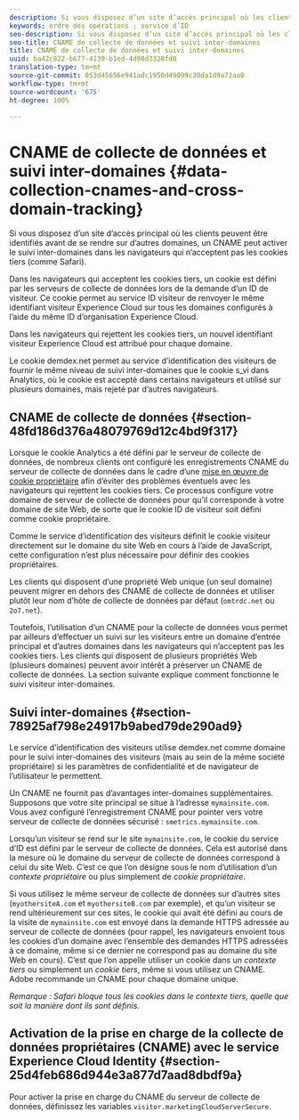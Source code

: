 ```yaml
---
description: Si vous disposez d’un site d’accès principal où les clients peuvent être identifiés avant de se rendre sur d’autres domaines, un CNAME peut activer le suivi inter-domaines dans les navigateurs qui n’acceptent pas les cookies tiers (comme Safari).
keywords: ordre des opérations ; service d’ID
seo-description: Si vous disposez d’un site d’accès principal où les clients peuvent être identifiés avant de se rendre sur d’autres domaines, un CNAME peut activer le suivi inter-domaines dans les navigateurs qui n’acceptent pas les cookies tiers (comme Safari).
seo-title: CNAME de collecte de données et suivi inter-domaines
title: CNAME de collecte de données et suivi inter-domaines
uuid: ba42c822-b677-4139-b1ed-4d98d3320fd0
translation-type: tm+mt
source-git-commit: 053d45656e941adc1950d49099c30da1d9a72aa0
workflow-type: tm+mt
source-wordcount: '675'
ht-degree: 100%

---
```



# CNAME de collecte de données et suivi inter-domaines {#data-collection-cnames-and-cross-domain-tracking}

Si vous disposez d’un site d’accès principal où les clients peuvent être identifiés avant de se rendre sur d’autres domaines, un CNAME peut activer le suivi inter-domaines dans les navigateurs qui n’acceptent pas les cookies tiers (comme Safari).

Dans les navigateurs qui acceptent les cookies tiers, un cookie est défini par les serveurs de collecte de données lors de la demande d’un ID de visiteur. Ce cookie permet au service ID visiteur de renvoyer le même identifiant visiteur Experience Cloud sur tous les domaines configurés à l’aide du même ID d’organisation Experience Cloud.

Dans les navigateurs qui rejettent les cookies tiers, un nouvel identifiant visiteur Experience Cloud est attribué pour chaque domaine.

Le cookie demdex.net permet au service d’identification des visiteurs de fournir le même niveau de suivi inter-domaines que le cookie s_vi dans Analytics, où le cookie est accepté dans certains navigateurs et utilisé sur plusieurs domaines, mais rejeté par d’autres navigateurs.

## CNAME de collecte de données {#section-48fd186d376a48079769d12c4bd9f317}

Lorsque le cookie Analytics a été défini par le serveur de collecte de données, de nombreux clients ont configuré les enregistrements CNAME du serveur de collecte de données dans le cadre d’une [mise en œuvre de cookie propriétaire](https://docs.adobe.com/content/help/fr-FR/core-services/interface/ec-cookies/cookies-first-party.html) afin d’éviter des problèmes éventuels avec les navigateurs qui rejettent les cookies tiers. Ce processus configure votre domaine de serveur de collecte de données pour qu’il corresponde à votre domaine de site Web, de sorte que le cookie ID de visiteur soit défini comme cookie propriétaire.

Comme le service d’identification des visiteurs définit le cookie visiteur directement sur le domaine du site Web en cours à l’aide de JavaScript, cette configuration n’est plus nécessaire pour définir des cookies propriétaires.

Les clients qui disposent d’une propriété Web unique (un seul domaine) peuvent migrer en dehors des CNAME de collecte de données et utiliser plutôt leur nom d’hôte de collecte de données par défaut (`omtrdc.net` ou `2o7.net`).

Toutefois, l’utilisation d’un CNAME pour la collecte de données vous permet par ailleurs d’effectuer un suivi sur les visiteurs entre un domaine d’entrée principal et d’autres domaines dans les navigateurs qui n’acceptent pas les cookies tiers. Les clients qui disposent de plusieurs propriétés Web (plusieurs domaines) peuvent avoir intérêt à préserver un CNAME de collecte de données. La section suivante explique comment fonctionne le suivi visiteur inter-domaines.

## Suivi inter-domaines {#section-78925af798e24917b9abed79de290ad9}

Le service d’identification des visiteurs utilise demdex.net comme domaine pour le suivi inter-domaines des visiteurs (mais au sein de la même société propriétaire) si les paramètres de confidentialité et de navigateur de l’utilisateur le permettent.

Un CNAME ne fournit pas d’avantages inter-domaines supplémentaires. Supposons que votre site principal se situe à l’adresse `mymainsite.com`. Vous avez configuré l’enregistrement CNAME pour pointer vers votre serveur de collecte de données sécurisé : `smetrics.mymainsite.com`.

Lorsqu’un visiteur se rend sur le site `mymainsite.com`, le cookie du service d’ID est défini par le serveur de collecte de données. Cela est autorisé dans la mesure où le domaine du serveur de collecte de données correspond à celui du site Web. C’est ce que l’on désigne sous le nom d’utilisation d’un *contexte propriétaire* ou plus simplement de *cookie propriétaire*.

Si vous utilisez le même serveur de collecte de données sur d’autres sites (`myothersiteA.com` et `myothersiteB.com` par exemple), et qu’un visiteur se rend ultérieurement sur ces sites, le cookie qui avait été défini au cours de la visite de `mymainsite.com` est envoyé dans la demande HTTPS adressée au serveur de collecte de données (pour rappel, les navigateurs envoient tous les cookies d’un domaine avec l’ensemble des demandes HTTPS adressées à ce domaine, même si ce dernier ne correspond pas au domaine du site Web en cours). C’est que l’on appelle utiliser un cookie dans un *contexte tiers* ou simplement un *cookie tiers*, même si vous utilisez un CNAME. Adobe recommande un CNAME pour chaque domaine unique.

*Remarque : Safari bloque tous les cookies dans le contexte tiers, quelle que soit la manière dont ils sont définis.*

## Activation de la prise en charge de la collecte de données propriétaires (CNAME) avec le service Experience Cloud Identity {#section-25d4feb686d944e3a877d7aad8dbdf9a}

Pour activer la prise en charge du CNAME du serveur de collecte de données, définissez les variables `visitor.marketingCloudServerSecure`.
